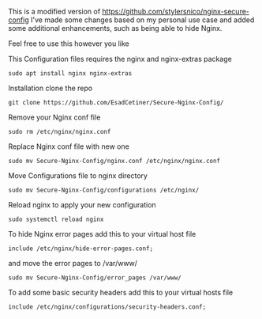 This is a modified version of https://github.com/stylersnico/nginx-secure-config
I've made some changes based on my personal use case and added some additional enhancements, such as being able to hide Nginx.

Feel free to use this however you like

This Configuration files requires the nginx and nginx-extras package 

``sudo apt install nginx nginx-extras``

Installation
clone the repo

``git clone https://github.com/EsadCetiner/Secure-Nginx-Config/``

Remove your Nginx conf file

``sudo rm /etc/nginx/nginx.conf``

Replace Nginx conf file with new one

``sudo mv Secure-Nginx-Config/nginx.conf /etc/nginx/nginx.conf``

Move Configurations file to nginx directory

``sudo mv Secure-Nginx-Config/configurations /etc/nginx/``

Reload nginx to apply your new configuration

``sudo systemctl reload nginx``

To hide Nginx error pages add this to your virtual host file

``include /etc/nginx/hide-error-pages.conf;``

and move the error pages to /var/www/

``sudo mv Secure-Nginx-Config/error_pages /var/www/``

To add some basic security headers add this to your virtual hosts file

``include /etc/nginx/configurations/security-headers.conf;``
